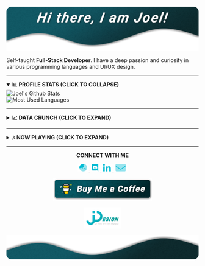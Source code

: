 [![JDesign](https://raw.githubusercontent.com/JDesignEra/JDesignEra/master/assets/headers/intro-header.png)](https://jdesignera.com)

Self-taught **Full-Stack Developer**. I have a deep passion and curiosity in various programming languages and UI/UX design.

*****

<details open>
 <summary>
  <b>📊 PROFILE STATS (CLICK TO COLLAPSE)</b>
 </summary>
 
 <img width="467px" align="left" alt="Joel's Github Stats" title="Joel's Github Stats" src="https://github-readme-stats.jdesignera.vercel.app/api?username=JDesignEra&title_color=00bcd4&text_color=fff&icon_color=00bcd4&bg_color=202020&show_icons=true&hide_border=true&hide=stars&count_private=true&include_all_commits=true" />
 
 <img width="367px" alt="Most Used Languages" title="Mose Used Languages" src="https://github-readme-stats.jdesignera.vercel.app/api/top-langs/?username=JDesignEra&title_color=00bcd4&text_color=fff&bg_color=202020&hide-border=true&layout=compact">
</details>

*****

<details>
 <summary>
  <b>📈 DATA CRUNCH (CLICK TO EXPAND)</b>
 </summary>
 
 <!--START_SECTION:waka-->
<!--END_SECTION:waka-->
</details>

*****

<details>
 <summary>
  <b>🎶 NOW PLAYING (CLICK TO EXPAND)</b>
 </summary>
 
 <p align="center">
  <a href="https://open.spotify.com/user/tgm.joel">
   <img alt="Spotify" src="https://spotify-github-profile.vercel.app/api/view?uid=tgm.joel&cover_image=true" />
  </a>
 </p>
</details>

*****

<p align="center">
  <b>CONNECT WITH ME</b>
  
  <p align="center">
    <a href="https://jdesignera.com">
      <img height="20px" alt="Website" src="https://raw.githubusercontent.com/JDesignEra/JDesignEra/master/assets/icons/globe-asia-duotone.svg" />
    </a>
    <a href="https://discordapp.com/users/156834654140235776">
     <img height="20px" alt="Discord" src="https://raw.githubusercontent.com/JDesignEra/JDesignEra/master/assets/icons/discord-brands.svg" />
    </a>
    <a href="https://www.linkedin.com/in/jdesignera">
      <img height="20px" alt="LinkedIn" src="https://raw.githubusercontent.com/JDesignEra/JDesignEra/master/assets/icons/linkedin-in-brands.svg" />
    </a>
    <a href="mailto:joel@jdesignera.com">
      <img height="20px" alt="Email" src="https://raw.githubusercontent.com/JDesignEra/JDesignEra/master/assets/icons/envelope-duotone.svg" />
    </a>
  </p>
  
  <p align="center">
   <a href="https://www.buymeacoffee.com/JDesignEra">
    <img alt="Buy Me A Coffee" src="https://raw.githubusercontent.com/JDesignEra/JDesignEra/master/assets/buttons/buy-me-a-coffee.png" />
   </a>
</p>


 <p align="center">
  <a href="https://jdesignera.com">
    <img width="100px" alt="JDesign" src="https://raw.githubusercontent.com/JDesignEra/JDesignEra/master/assets/logos/logo-full.png" />
  </a>
</p>

![JDesign](https://raw.githubusercontent.com/JDesignEra/JDesignEra/master/assets/headers/bottom-wave.png)
